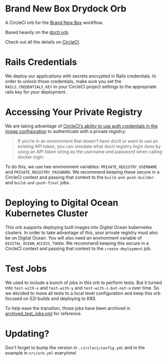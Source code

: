 # Brand New Box Drydock Orb

A CircleCI orb for the [Brand New Box](https://brandnewbox.com) workflow.

Based heavily on the [doctl orb](https://circleci.com/orbs/registry/orb/digitalocean/cli).

Check out all the details on [CircleCI](https://circleci.com/orbs/registry/orb/brandnewbox/drydock).

# Rails Credentials

We deploy our applications with secrets encrypted in Rails credentials. In order to unlock those credentials, make sure you set the `RAILS_CREDENTIALS_KEY` in your CircleCI project settings to the appropriate rails key for your deployment.

# Accessing Your Private Registry

We are taking advantage of [CircleCI's ability to use auth credentials in the image configuration](https://circleci.com/docs/2.0/private-images/) to authenticate with a private registry:

>  If you’re in an environment that doesn’t have doctl or want to use an existing API token, you can simulate what doctl registry login does by using an API token string as the username and password when calling docker login. 

To do this, we use two environment variables: `PRIVATE_REGISTRY_USERNAME` and `PRIVATE_REGISTRY_PASSWORD`. We recommend keeping these secure in a CircleCI context and passing that context to the `build-and-push-builder` and `build-and-push-final` jobs.

# Deploying to Digital Ocean Kubernetes Cluster

This orb supports deploying built images into Digital Ocean kubernetes clusters. In order to take advantage of this, your private registry must also be on Digital Ocean. You will also need an environment variable of `DIGITAL_OCEAN_ACCESS_TOKEN`. We recommend keeping this secure in a CircleCI context and passing that context to the `create-deployment` job.
 
# Test Jobs

We used to include a bunch of jobs in this orb to perform tests. But it turned into `test-with-x` and `test-with-y` and `test-with-z-but-not-a` over time. So we decided to move all tests to a local level configuration and keep this orb focused on S2I builds and deploying to K8S.

To help ease the transition, those jobs have been archived in [archived_test_jobs.yml](https://github.com/brandnewbox/drydock_orb/blob/master/archived_test_jobs.yml) for reference.

# Updating?

Don't forget to bump the version in `.circleci/config.yml` and in the example in `src/orb.yml` everytime!
